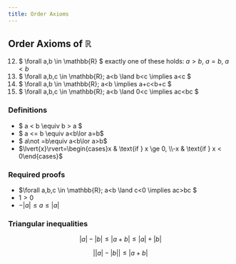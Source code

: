 ```yaml
---
title: Order Axioms
---
```


## Order Axioms of $\mathbb{R}$

12. $ \forall a,b \in \mathbb{R} $ exactly one of these holds: $a > b$, $a = b$,
    $a<b$
13. $ \forall a,b,c \in \mathbb{R}; a<b \land b<c \implies a<c $
14. $ \forall a,b \in \mathbb{R}; a<b \implies a+c<b+c $
15. $ \forall a,b,c \in \mathbb{R}; a<b \land 0<c \implies ac<bc $

### Definitions

- $ a < b \equiv b > a $
- $ a <= b \equiv a<b\lor a=b$
- $ a\not =b\equiv a<b\lor a>b$
- $\lvert{x}\rvert=\begin{cases}x & \text{if } x \ge 0, \\-x & \text{if } x < 0\end{cases}$

### Required proofs

- $\forall a,b,c \in \mathbb{R}; a<b \land c<0 \implies ac>bc $
- $1 > 0$
- $-\lvert{a}\rvert\le a\le\lvert{a}\rvert$

### Triangular inequalities

```math
\lvert{a}\rvert
-
\lvert{b}\rvert
\le
\lvert{a+b}\rvert
\le
\lvert{a}\rvert
+
\lvert{b}\rvert
```

```math
\lvert{
\lvert{a}\rvert
-
\lvert{b}\rvert
}
\rvert
\le
\lvert{a+b}\rvert
```
